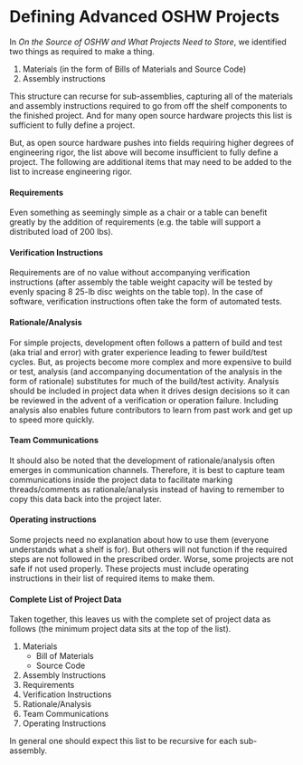 # Defining Advanced OSHW Projects

In _On the Source of OSHW and What Projects Need to Store_, we identified two things as required to make a thing.

1. Materials (in the form of Bills of Materials and Source Code)
1. Assembly instructions

This structure can recurse for sub-assemblies,  capturing all of the materials and assembly instructions required to go from off the shelf components to the finished project.  And for many open source hardware projects this list is sufficient to fully define a project.

But, as open source hardware pushes into fields requiring higher degrees of engineering rigor, the list above will become insufficient to fully define a project.  The following are additional items that may need to be added to the list to increase engineering rigor.

#### Requirements
Even something as seemingly simple as a chair or a table can benefit greatly by the addition of requirements (e.g. the table will support a distributed load of 200 lbs).

#### Verification Instructions
Requirements are of no value without accompanying verification instructions (after assembly the table weight capacity will be tested by evenly spacing 8 25-lb disc weights on the table top).  In the case of software, verification instructions often take the form of automated tests.

#### Rationale/Analysis
For simple projects, development often follows a pattern of build and test (aka trial and error) with grater experience leading to fewer build/test cycles.  But, as projects become more complex and more expensive to build or test, analysis (and accompanying documentation of the analysis in the form of rationale) substitutes for much of the build/test activity.  Analysis should be included in project data when it drives design decisions so it can be reviewed in the advent of a verification or operation failure.  Including analysis also enables future contributors to learn from past work and get up to speed more quickly.

#### Team Communications
It should also be noted that the development of rationale/analysis often emerges in communication channels.  Therefore, it is best to capture team communications inside the project data to facilitate marking threads/comments as rationale/analysis instead of having to remember to copy this data back into the project later.

#### Operating instructions
Some projects need no explanation about how to use them (everyone understands what a shelf is for).  But others will not function if the required steps are not followed in the prescribed order.  Worse, some projects are not safe if not used properly.  These projects must include operating instructions in their list of required items to make them.

#### Complete List of Project Data
Taken together, this leaves us with the complete set of project data as follows (the minimum project data sits at the top of the list).

1. Materials
	* Bill of Materials
	* Source Code
1. Assembly Instructions
1. Requirements
1. Verification Instructions
1. Rationale/Analysis
1. Team Communications
1. Operating Instructions

In general one should expect this list to be recursive for each sub-assembly.  
